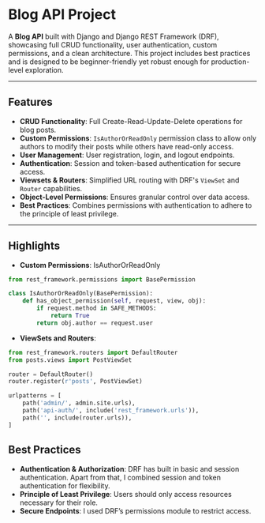 # Blog API Project

A **Blog API** built with Django and Django REST Framework (DRF), showcasing full CRUD functionality, user authentication, custom permissions, and a clean architecture. This project includes best practices and is designed to be beginner-friendly yet robust enough for production-level exploration.

---

## Features

- **CRUD Functionality**: Full Create-Read-Update-Delete operations for blog posts.
- **Custom Permissions**: `IsAuthorOrReadOnly` permission class to allow only authors to modify their posts while others have read-only access.
- **User Management**: User registration, login, and logout endpoints.
- **Authentication**: Session and token-based authentication for secure access.
- **Viewsets & Routers**: Simplified URL routing with DRF's `ViewSet` and `Router` capabilities.
- **Object-Level Permissions**: Ensures granular control over data access.
- **Best Practices**: Combines permissions with authentication to adhere to the principle of least privilege.

---
## Highlights

- **Custom Permissions**: IsAuthorOrReadOnly
```python
from rest_framework.permissions import BasePermission

class IsAuthorOrReadOnly(BasePermission):
    def has_object_permission(self, request, view, obj):
        if request.method in SAFE_METHODS:
            return True
        return obj.author == request.user
```
- **ViewSets and Routers**:
```python
from rest_framework.routers import DefaultRouter
from posts.views import PostViewSet

router = DefaultRouter()
router.register(r'posts', PostViewSet)

urlpatterns = [
    path('admin/', admin.site.urls),
    path('api-auth/', include('rest_framework.urls')),
    path('', include(router.urls)),
]
```

## Best Practices
- **Authentication & Authorization**: DRF has built in basic and session authentication. Apart from that, I combined session and token authentication for flexibility. 
- **Principle of Least Privilege**: Users should only access resources necessary for their role.
- **Secure Endpoints**: I used DRF’s permissions module to restrict access.

